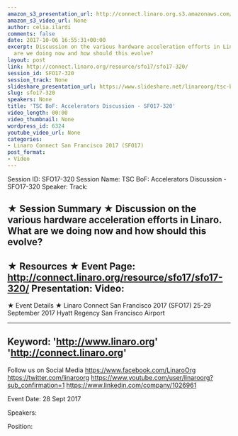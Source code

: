 ```yaml
---
amazon_s3_presentation_url: http://connect.linaro.org.s3.amazonaws.com/sfo17/Videos/SFO17-320%20TSC%20BoF%20Accelerators%20Discussion%20.pdf
amazon_s3_video_url: None
author: celia.ilardi
comments: false
date: 2017-10-06 16:55:31+00:00
excerpt: Discussion on the various hardware acceleration efforts in Linaro.  What
  are we doing now and how should this evolve?
layout: post
link: http://connect.linaro.org/resource/sfo17/sfo17-320/
session_id: SFO17-320
session_track: None
slideshare_presentation_url: https://www.slideshare.net/linaroorg/tsc-bof-accelerators-discussion-sfo17320
slug: sfo17-320
speakers: None
title: 'TSC BoF: Accelerators Discussion - SFO17-320'
video_length: 00:00
video_thumbnail: None
wordpress_id: 6324
youtube_video_url: None
categories:
- Linaro Connect San Francisco 2017 (SFO17)
post_format:
- Video
---
```


Session ID: SFO17-320
Session Name: TSC BoF: Accelerators Discussion - SFO17-320
Speaker:
Track:

★ Session Summary ★
Discussion on the various hardware acceleration efforts in Linaro. What are we doing now and how should this evolve?
---------------------------------------------------
★ Resources ★
Event Page: http://connect.linaro.org/resource/sfo17/sfo17-320/
Presentation:
Video:
---------------------------------------------------

★ Event Details ★
Linaro Connect San Francisco 2017 (SFO17)
25-29 September 2017
Hyatt Regency San Francisco Airport

---------------------------------------------------
Keyword:
'http://www.linaro.org'
'http://connect.linaro.org'
---------------------------------------------------
Follow us on Social Media
https://www.facebook.com/LinaroOrg
https://twitter.com/linaroorg
https://www.youtube.com/user/linaroorg?sub_confirmation=1
https://www.linkedin.com/company/1026961

Event Date: 28 Sept 2017

Speakers:

Position:
